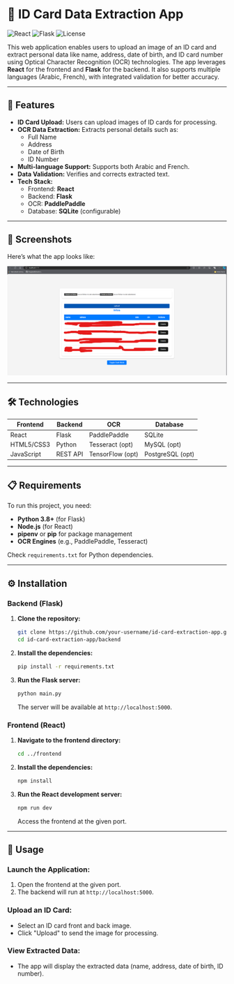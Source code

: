 # 📇 ID Card Data Extraction App

![React](https://img.shields.io/badge/frontend-React-blue) ![Flask](https://img.shields.io/badge/backend-Flask-red) ![License](https://img.shields.io/badge/license-MIT-green)

This web application enables users to upload an image of an ID card and extract personal data like name, address, date of birth, and ID card number using Optical Character Recognition (OCR) technologies. The app leverages **React** for the frontend and **Flask** for the backend. It also supports multiple languages (Arabic, French), with integrated validation for better accuracy.

---

## 🚀 Features

- **ID Card Upload:** Users can upload images of ID cards for processing.
- **OCR Data Extraction:** Extracts personal details such as:
  - Full Name
  - Address
  - Date of Birth
  - ID Number
- **Multi-language Support:** Supports both Arabic and French.
- **Data Validation:** Verifies and corrects extracted text.
- **Tech Stack:**
  - Frontend: **React**
  - Backend: **Flask**
  - OCR: **PaddlePaddle**
  - Database: **SQLite** (configurable)

---

## 📸 Screenshots

Here’s what the app looks like:

![App Screenshot](/screenshot.png)

---

## 🛠 Technologies

| **Frontend** | **Backend** | **OCR**        | **Database** |
|--------------|-------------|----------------|--------------|
| React        | Flask       | PaddlePaddle   | SQLite       |
| HTML5/CSS3   | Python      | Tesseract (opt)| MySQL (opt)  |
| JavaScript   | REST API    | TensorFlow (opt)| PostgreSQL (opt)|

---

## 📋 Requirements

To run this project, you need:

- **Python 3.8+** (for Flask)
- **Node.js** (for React)
- **pipenv** or **pip** for package management
- **OCR Engines** (e.g., PaddlePaddle, Tesseract)
  
Check `requirements.txt` for Python dependencies.

---

## ⚙️ Installation

### Backend (Flask)

1. **Clone the repository:**
    ```bash
    git clone https://github.com/your-username/id-card-extraction-app.git
    cd id-card-extraction-app/backend
    ```

2. **Install the dependencies:**
    ```bash
    pip install -r requirements.txt
    ```

3. **Run the Flask server:**
    ```bash
    python main.py
    ```
   The server will be available at `http://localhost:5000`.

### Frontend (React)

1. **Navigate to the frontend directory:**
    ```bash
    cd ../frontend
    ```

2. **Install the dependencies:**
    ```bash
    npm install
    ```

3. **Run the React development server:**
    ```bash
    npm run dev
    ```
   Access the frontend at the given port.

---
## 📖 Usage

### Launch the Application:

1. Open the frontend at the given port.
2. The backend will run at `http://localhost:5000`.

### Upload an ID Card:

- Select an ID card front and back image.
- Click "Upload" to send the image for processing.

### View Extracted Data:

- The app will display the extracted data (name, address, date of birth, ID number).


